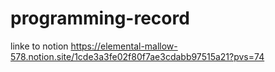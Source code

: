 # programming-record
linke to notion https://elemental-mallow-578.notion.site/1cde3a3fe02f80f7ae3cdabb97515a21?pvs=74
